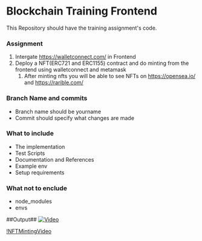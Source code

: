 # Blockchain Training Frontend #

This Repository should have the training assignment's code.

### Assignment ###

1. Intergate https://walletconnect.com/ in Frontend
1. Deploy a NFT(ERC721 and ERC1155) contract and do minting from the frontend using walletconnect and metamask
	1. After minting nfts you will be able to see NFTs on https://opensea.io/ and https://rarible.com/

### Branch Name and commits ###

* Branch name should be yourname
* Commit should specify what changes are made 

### What to include ###

* The implementation
* Test Scripts
* Documentation and References
* Example env
* Setup requirements

### What not to enclude ###

* node_modules
* envs

##Output##
[![Video](https://img.youtube.com/vi/VIDEO_ID/0.jpg)](https://github.com/Vaishnavidg/NFTMinter/assets/54136990/4cd252d0-72de-4a15-8975-c654f7a08432)

[!NFTMintingVideo](https://github.com/Vaishnavidg/NFTMinter/assets/54136990/4cd252d0-72de-4a15-8975-c654f7a08432)
